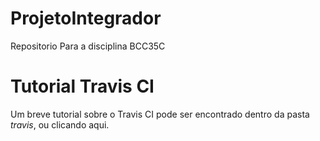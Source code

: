 # ProjetoIntegrador
Repositorio Para a disciplina BCC35C

# Tutorial Travis CI

Um breve tutorial sobre o Travis CI pode ser encontrado dentro da pasta _travis_, ou clicando aqui.